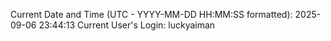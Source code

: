 Current Date and Time (UTC - YYYY-MM-DD HH:MM:SS formatted): 2025-09-06 23:44:13
Current User's Login: luckyaiman
